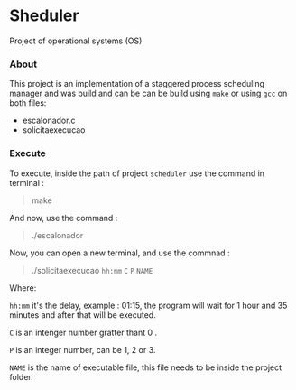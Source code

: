 # Sheduler
Project of operational systems (OS)

### About
This project is an implementation of a staggered process scheduling manager and was build and can be can be build using `make` or using `gcc` on both files:
- escalonador.c
- solicitaexecucao

### Execute

To execute, inside the path of project `scheduler` use the command in terminal :

> make

And now, use the command :

> ./escalonador

Now, you can open a new terminal, and use the commnad :

> ./solicitaexecucao `hh:mm` `C` `P` `NAME`

Where:

`hh:mm` it's the delay, example : 01:15, the program will wait for 1 hour and 35 minutes and after that will be executed.

`C` is an intenger number gratter thant 0 .

`P` is an integer number, can be 1, 2 or 3.

`NAME` is the name of executable file, this file needs to be inside the project folder.
